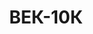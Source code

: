 ---
lang: ru
layout: featured
title: ВЕК-10К
max_weight: 10
icon: /assets/img/products/vek-3KM-5KM-10K.png
description: "Диапазон: 100кг... 10т</br>Высота цифры индикатора: 45мм</br>Цена деления: 5кг</br>Масса весов: 27кг</br>Длина весов: 690мм</br>Цена*: 18330грн"
---